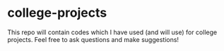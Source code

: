 # college-projects
This repo will contain codes which I have used (and will use) for college projects. Feel free to ask questions and make suggestions!
